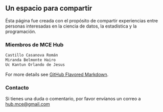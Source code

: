 ## Un espacio para compartir

Ésta página fue creada con el propósito de compartir experiencias entre personas interesadas en la ciencia de datos, la estadística y la programación.


### Miembros de MCE Hub


```markdown
Castillo Casanova Román
Miranda Belmonte Hairo 
Uc Kantun Orlando de Jesus
```

For more details see [GitHub Flavored Markdown](https://guides.github.com/features/mastering-markdown/).

### Contacto

Si tienes una duda o comentario, por favor envíanos un correo a hub.mce@gmail.com
